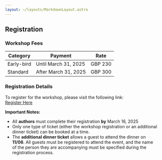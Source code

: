 ```yaml
---
layout: ~/layouts/MarkdownLayout.astro
---
```


## Registration

### Workshop Fees

| Category   | Payment              | Rate    |
| ---------- | -------------------- | ------- |
| Early-bird | Until March 31, 2025 | GBP 230 |
| Standard   | After March 31, 2025 | GBP 300 |

### Registration Details

To register for the workshop, please visit the following link:  
<a href="https://estore.kcl.ac.uk/conferences-and-events/academic-faculties/faculty-of-natural-mathematical-sciences/department-of-engineering/from-planning-to-operation-efficient-assessment-of-harmonic-emission-from-distorting-installations" target="_blank">Register Here</a>

**Important Notes:**

- All **authors** must complete their registration **by** March 16, 2025
- Only one type of ticket (either the workshop registration or an additional dinner ticket) can be booked at a time.
- The **additional dinner ticket** allows a guest to attend the dinner on **11/06**. All guests must be registered to attend the event, and the name of the person they are accompanying must be specified during the registration process.
